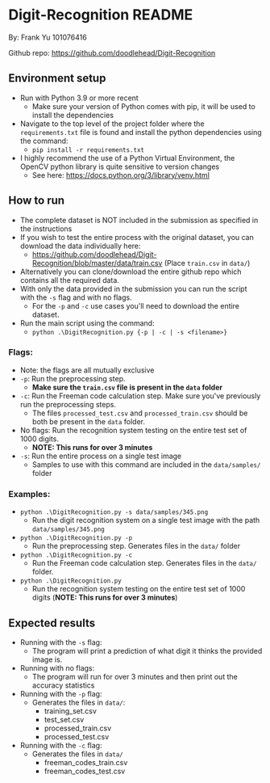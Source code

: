# Digit-Recognition README
By: Frank Yu 101076416

Github repo: https://github.com/doodlehead/Digit-Recognition

## Environment setup
- Run with Python 3.9 or more recent
  - Make sure your version of Python comes with pip, it will be used to install the dependencies
- Navigate to the top level of the project folder where the `requirements.txt` file is found and install the python dependencies using the command:
  - `pip install -r requirements.txt`
- I highly recommend the use of a Python Virtual Environment, the OpenCV python library is quite sensitive to version changes
  - See here: https://docs.python.org/3/library/venv.html

## How to run
- The complete dataset is NOT included in the submission as specified in the instructions
- If you wish to test the entire process with the original dataset, you can download the data individually here:
  - https://github.com/doodlehead/Digit-Recognition/blob/master/data/train.csv (Place `train.csv` in `data/`)
- Alternatively you can clone/download the entire github repo which contains all the required data.
- With only the data provided in the submission you can run the script with the `-s` flag and with no flags.
  - For the `-p` and `-c` use cases you'll need to download the entire dataset.
- Run the main script using the command:
  - `python .\DigitRecognition.py {-p | -c | -s <filename>}`

### Flags:
- Note: the flags are all mutually exclusive
- `-p`: Run the preprocessing step.
  - **Make sure the `train.csv` file is present in the `data` folder**
- `-c`: Run the Freeman code calculation step. Make sure you've previously run the preprocessing steps.
  - The files `processed_test.csv` and `processed_train.csv` should be both be present in the `data` folder.
- No flags: Run the recognition system testing on the entire test set of 1000 digits.
  - **NOTE: This runs for over 3 minutes**
- `-s`: Run the entire process on a single test image
  - Samples to use with this command are included in the `data/samples/` folder

### Examples:
- `python .\DigitRecognition.py -s data/samples/345.png`
  - Run the digit recognition system on a single test image with the path `data/samples/345.png`
- `python .\DigitRecognition.py -p`
  - Run the preprocessing step. Generates files in the `data/` folder
- `python .\DigitRecognition.py -c`
  - Run the Freeman code calculation step. Generates files in the `data/` folder.
- `python .\DigitRecognition.py`
  - Run the recognition system testing on the entire test set of 1000 digits (**NOTE: This runs for over 3 minutes**)

## Expected results
- Running with the `-s` flag:
  - The program will print a prediction of what digit it thinks the provided image is.
- Running with no flags:
  - The program will run for over 3 minutes and then print out the accuracy statistics
- Running with the `-p` flag:
  - Generates the files in `data/`:
    - training_set.csv
    - test_set.csv
    - processed_train.csv
    - processed_test.csv
- Running with the `-c` flag:
  - Generates the files in `data/`
    - freeman_codes_train.csv
    - freeman_codes_test.csv
